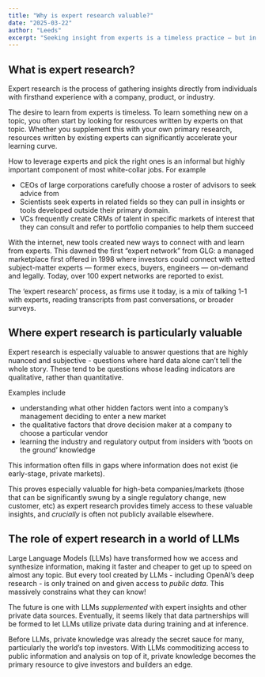 ```yaml
---
title: "Why is expert research valuable?"
date: "2025-03-22"
author: "Leeds"
excerpt: "Seeking insight from experts is a timeless practice — but in the 2020s, it’s more valuable than ever. As the barrier to truly novel insight rises across nearly every domain, expert guidance has become a critical competitive advantage."
---
```


## What is expert research?

Expert research is the process of gathering insights directly from individuals with firsthand experience with a company, product, or industry.

The desire to learn from experts is timeless. To learn something new on a topic, you often start by looking for resources written by experts on that topic. Whether you supplement this with your own primary research, resources written by existing experts can significantly accelerate your learning curve.

How to leverage experts and pick the right ones is an informal but highly important component of most white-collar jobs. For example

- CEOs of large corporations carefully choose a roster of advisors to seek advice from
- Scientists seek experts in related fields so they can pull in insights or tools developed outside their primary domain.
- VCs frequently create CRMs of talent in specific markets of interest that they can consult and refer to portfolio companies to help them succeed

With the internet, new tools created new ways to connect with and learn from experts. This dawned the first “expert network” from GLG: a managed marketplace first offered in 1998 where investors could connect with vetted subject-matter experts — former execs, buyers, engineers — on-demand and legally. Today, over 100 expert networks are reported to exist.

The ‘expert research’ process, as firms use it today, is a mix of talking 1-1 with experts, reading transcripts from past conversations, or broader surveys.

## Where expert research is particularly valuable

Expert research is especially valuable to answer questions that are highly nuanced and subjective - questions where hard data alone can’t tell the whole story. These tend to be questions whose leading indicators are qualitative, rather than quantitative.

Examples include

- understanding what other hidden factors went into a company’s management deciding to enter a new market
- the qualitative factors that drove decision maker at a company to choose a particular vendor
- learning the industry and regulatory output from insiders with ‘boots on the ground’ knowledge

This information often fills in gaps where information does not exist (ie early-stage, private markets).

This proves especially valuable for high-beta companies/markets (those that can be significantly swung by a single regulatory change, new customer, etc) as expert research provides timely access to these valuable insights, and _crucially_ is often not publicly available elsewhere.

## The role of expert research in a world of LLMs

Large Language Models (LLMs) have transformed how we access and synthesize information, making it faster and cheaper to get up to speed on almost any topic. But every tool created by LLMs - including OpenAI’s deep research - is only trained on and given access to _public data_. This massively constrains what they can know!

The future is one with LLMs _supplemented_ with expert insights and other private data sources. Eventually, it seems likely that data partnerships will be formed to let LLMs utilize private data during training and at inference.

Before LLMs, private knowledge was already the secret sauce for many, particularly the world’s top investors. With LLMs commoditizing access to public information and analysis on top of it, private knowledge becomes the primary resource to give investors and builders an edge.
